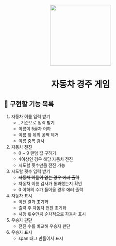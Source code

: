 <p align="middle" >
  <img width="200px;" src="https://github.com/woowacourse/javascript-racingcar-precourse/blob/main/images/racingcar_icon.png?raw=true"/>
</p>
<h1 align="middle">자동차 경주 게임</h1>

## 🎯 구현할 기능 목록

1. 자동차 이름 입력 받기
   - , 기준으로 입력 받기
   - 이름이 5글자 이하
   - 이름 앞 뒤의 공백 제거
   - 이름 중복 검사
2. 자동차 전진
   - 0 ~ 9 랜덤 값 구하기
   - 4이상인 경우 해당 자동차 전진
   - 시도할 횟수만큼 전진 가능
3. 시도할 횟수 입력 받기
   - <del>자동차 이름이 없는 경우 에러 출력</del>
   - 자동차 이름 검사가 통과했는지 확인
   - 0 이하의 수가 들어올 경우 에러 출력
4. 자동차 표시
   - 이전 결과 초기화
   - 출력 후 자동차 전진 초기화
   - 시행 횟수만큼 순차적으로 자동차 표시
5. 우승자 판단
   - 전진 수를 비교해 우승자 판단
6. 우승자 표시
   - span 태그 만들어서 표시
